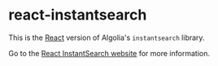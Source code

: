 # react-instantsearch

This is the [React](https://facebook.github.io/react/) version of
Algolia's `instantsearch` library.

Go to the [React InstantSearch website](https://community.algolia.com/react-instantsearch/) for more information.
